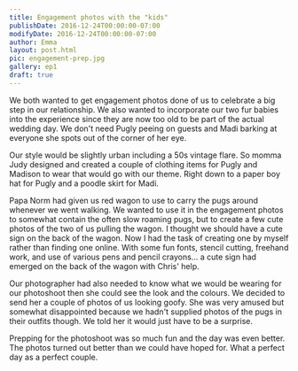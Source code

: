 ```yaml
---
title: Engagement photos with the "kids"
publishDate: 2016-12-24T00:00:00-07:00
modifyDate: 2016-12-24T00:00:00-07:00
author: Emma
layout: post.html
pic: engagement-prep.jpg
gallery: ep1
draft: true
---
```


We both wanted to get engagement photos done of us to celebrate a big step in
our relationship. We also wanted to incorporate our two fur babies into the
experience since they are now too old to be part of the actual wedding day. We
don't need Pugly peeing on guests and Madi barking at everyone she spots out of
the corner of her eye.

Our style would be slightly urban including a 50s vintage flare. So momma Judy
designed and created a couple of clothing items for Pugly and Madison to wear
that would go with our theme. Right down to a paper boy hat for Pugly and a
poodle skirt for Madi.

Papa Norm had given us red wagon to use to carry the pugs around whenever we
went walking. We wanted to use it in the engagement photos to somewhat contain
the often slow roaming pugs, but to create a few cute photos of the two of us
pulling the wagon. I thought we should have a cute sign on the back of the
wagon. Now I had the task of creating one by myself rather than finding one
online. With some fun fonts, stencil cutting, freehand work, and use of various
pens and pencil crayons... a cute sign had emerged on the back of the wagon
with Chris' help.

Our photographer had also needed to know what we would be wearing for our
photoshoot then she could see the look and the colours. We decided to send her
a couple of photos of us looking goofy. She was very amused but somewhat
disappointed because we hadn't supplied photos of the pugs in their outfits
though. We told her it would just have to be a surprise.

Prepping for the photoshoot was so much fun and the day was even better. The
photos turned out better than we could have hoped for. What a perfect day as a
perfect couple.
